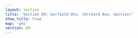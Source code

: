 ```yaml
---
layout: section
title: 'Section D9: Garfield Hts. (Orchard Ave. Section)'
show_title: true
map: 'yes'
section: D9
---
```

